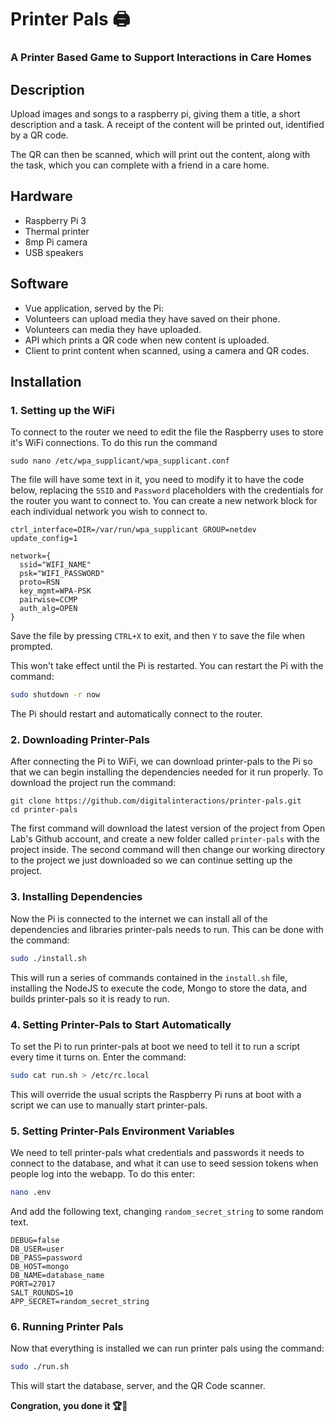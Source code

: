 # Printer Pals 🖨
### A Printer Based Game to Support Interactions in Care Homes

## Description
Upload images and songs to a raspberry pi, giving them a title, a short
description and a task. A receipt of the content will be printed out,
identified by a QR code.

The QR can then be scanned, which will print out the content, along with
the task, which you can complete with a friend in a care home.

## Hardware
- Raspberry Pi 3
- Thermal printer
- 8mp Pi camera
- USB speakers

## Software
- Vue application, served by the Pi:
 - Volunteers can upload media they have saved on their phone.
 - Volunteers can media they have uploaded.
- API which prints a QR code when new content is uploaded.
- Client to print content when scanned, using a camera and QR codes.

## Installation
### 1. Setting up the WiFi
To connect to the router we need to edit the file the Raspberry uses to
store it's WiFi connections. To do this run the command
```
sudo nano /etc/wpa_supplicant/wpa_supplicant.conf
```
The file will have some text in it, you need to modify it to have the
code below, replacing the `SSID` and `Password` placeholders with
the credentials for the router you want to connect to. You can create a
new network block for each individual network you wish to connect to.
```
ctrl_interface=DIR=/var/run/wpa_supplicant GROUP=netdev
update_config=1

network={
  ssid="WIFI_NAME"
  psk="WIFI_PASSWORD"
  proto=RSN
  key_mgmt=WPA-PSK
  pairwise=CCMP
  auth_alg=OPEN
}
```

Save the file by pressing `CTRL+X` to exit, and then `Y` to save the
file when prompted.

This won't take effect until the Pi is restarted. You can restart the Pi
with the command:
```bash
sudo shutdown -r now
```
The Pi should restart and automatically connect to the router.

### 2. Downloading Printer-Pals
After connecting the Pi to WiFi, we can download printer-pals to the Pi
so that we can begin installing the dependencies needed for it run
properly. To download the project run the command:
```shell
git clone https://github.com/digitalinteractions/printer-pals.git
cd printer-pals
```
The first command will download the latest version of the project from
Open Lab's Github account, and create a new folder called `printer-pals`
with the project inside. The second command will then change our working
directory to the project we just downloaded so we can continue setting
up the project.

### 3. Installing Dependencies
Now the Pi is connected to the internet we can install all of the
dependencies and libraries printer-pals needs to run. This can be done
with the command:
```bash
sudo ./install.sh
```

This will run a series of commands contained in the `install.sh` file,
installing the NodeJS to execute the code, Mongo to store the data,
and builds printer-pals so it is ready to run.

### 4. Setting Printer-Pals to Start Automatically
To set the Pi to run printer-pals at boot we need to tell it to run a
script every time it turns on. Enter the command:
```bash
sudo cat run.sh > /etc/rc.local
```
This will override the usual scripts the Raspberry Pi runs at boot with
a script we can use to manually start printer-pals.

### 5. Setting Printer-Pals Environment Variables
We need to tell printer-pals what credentials and passwords it needs to
connect to the database, and what it can use to seed session tokens when
people log into the webapp. To do this enter:
```bash
nano .env
```
And add the following text, changing `random_secret_string` to some
random text.
```env
DEBUG=false
DB_USER=user
DB_PASS=password
DB_HOST=mongo
DB_NAME=database_name
PORT=27017
SALT_ROUNDS=10
APP_SECRET=random_secret_string
```

### 6. Running Printer Pals
Now that everything is installed we can run printer pals using the
command:
```bash
sudo ./run.sh
```
This will start the database, server, and the QR Code scanner.

**Congration, you done it 🏆🎉**
